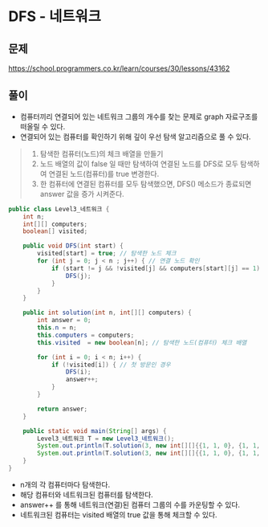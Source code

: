 # DFS - 네트워크

## 문제
https://school.programmers.co.kr/learn/courses/30/lessons/43162

## 풀이
- 컴퓨터끼리 연결되어 있는 네트워크 그룹의 개수를 찾는 문제로 graph 자료구조를 떠올릴 수 있다.
- 연결되어 있는 컴퓨터를 확인하기 위해 깊이 우선 탐색 알고리즘으로 풀 수 있다.
>  1. 탐색한 컴퓨터(노드)의 체크 배열을 만들기
>  2. 노드 배열의 값이 false 일 때만 탐색하여 연결된 노드를 DFS로 모두 탐색하여 연결된 노드(컴퓨터)를 true 변경한다.
>  3. 한 컴퓨터에 연결된 컴퓨터를 모두 탐색했으면, DFS() 메소드가 종료되면 answer 값을 증가 시켜준다.

```java
public class Level3_네트워크 {
    int n;
    int[][] computers;
    boolean[] visited;

    public void DFS(int start) {
        visited[start] = true; // 탐색한 노드 체크
        for (int j = 0; j < n ; j++) { // 연결 노드 확인
            if (start != j && !visited[j] && computers[start][j] == 1) { // 연결 노드 중 탐색하지 않은 노드만 탐색하기
                DFS(j);
            }
        }
    }

    public int solution(int n, int[][] computers) {
        int answer = 0;
        this.n = n;
        this.computers = computers;
        this.visited  = new boolean[n]; // 탐색한 노드(컴퓨터) 체크 배열

        for (int i = 0; i < n; i++) {
            if (!visited[i]) { // 첫 방문인 경우
                DFS(i);
                answer++;
            }
        }

        return answer;
    }

    public static void main(String[] args) {
        Level3_네트워크 T = new Level3_네트워크();
        System.out.println(T.solution(3, new int[][]{{1, 1, 0}, {1, 1, 0}, {0, 0, 1}}));
        System.out.println(T.solution(3, new int[][]{{1, 1, 0}, {1, 1, 1}, {0, 1, 1}}));
    }
}
```
- n개의 각 컴퓨터마다 탐색한다. 
- 해당 컴퓨터와 네트워크된 컴퓨터를 탐색한다. 
- answer++ 를 통해 네트워크(연결)된 컴퓨터 그룹의 수를 카운팅할 수 있다.
- 네트워크된 컴퓨터는 visited 배열의 true 값을 통해 체크할 수 있다.
